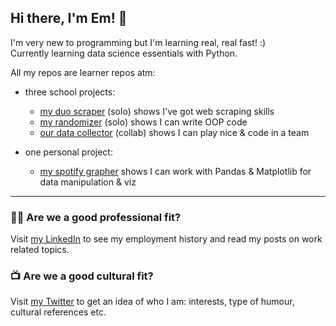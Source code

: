 ## Hi there, I'm Em! 👋

I'm very new to programming but I'm learning real, real fast! :) \
Currently learning data science essentials with Python.

All my repos are learner repos atm:

- three school projects:
  - [my duo scraper](https://github.com/emsuru/duo-scraper) (solo) shows I've got web scraping skills
  - [my randomizer](https://github.com/emsuru/openspace-organizer) (solo) shows I can write OOP code
  - [our data collector](https://github.com/karelrduran/Immo-Data-Collection.git) (collab) shows I can play nice & code in a team
    
- one personal project:
  - [my spotify grapher](https://github.com/emsuru/spotify-grapher) shows I can work with Pandas & Matplotlib for data manipulation & viz

---

### 👩‍💻 Are we **a good professional fit**? 

Visit [my LinkedIn](https://www.linkedin.com/in/mirunasuru/) to see my employment history and read my posts on work related topics.

### 📺 Are we **a good cultural fit**? 

Visit [my Twitter](https://twitter.com/em_suru) to get an idea of who I am: interests, type of humour, cultural references etc.

<!--
**emsuru/emsuru** is a ✨ _special_ ✨ repository because its `README.md` (this file) appears on your GitHub profile.

Here are some ideas to get you started:

- 🔭 I’m currently working on ...
- 🌱 I’m currently learning ...
- 👯 I’m looking to collaborate on ...
- 🤔 I’m looking for help with ...
- 💬 Ask me about ...
- 📫 How to reach me: ...
- 😄 Pronouns: ...
- ⚡ Fun fact: ...
-->
